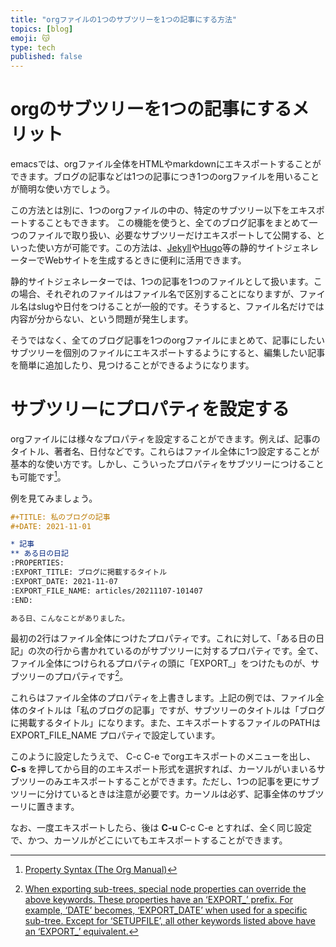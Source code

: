 ```yaml
---
title: "orgファイルの1つのサブツリーを1つの記事にする方法"
topics: [blog]
emoji: 😽
type: tech
published: false
---
```



# orgのサブツリーを1つの記事にするメリット

emacsでは、orgファイル全体をHTMLやmarkdownにエキスポートすることができます。ブログの記事などは1つの記事につき1つのorgファイルを用いることが簡明な使い方でしょう。

この方法とは別に、1つのorgファイルの中の、特定のサブツリー以下をエキスポートすることもできます。 この機能を使うと、全てのブログ記事をまとめて一つのファイルで取り扱い、必要なサブツリーだけエキスポートして公開する、といった使い方が可能です。この方法は、[Jekyll](http://jekyllrb-ja.github.io/)や[Hugo](https://gohugo.io/about/)等の静的サイトジェネレーターでWebサイトを生成するときに便利に活用できます。

静的サイトジェネレーターでは、1つの記事を1つのファイルとして扱います。この場合、それぞれのファイルはファイル名で区別することになりますが、ファイル名はslugや日付をつけることが一般的です。そうすると、ファイル名だけでは内容が分からない、という問題が発生します。

そうではなく、全てのブログ記事を1つのorgファイルにまとめて、記事にしたいサブツリーを個別のファイルにエキスポートするようにすると、編集したい記事を簡単に追加したり、見つけることができるようになります。


# サブツリーにプロパティを設定する

orgファイルには様々なプロパティを設定することができます。例えば、記事のタイトル、著者名、日付などです。これらはファイル全体に1つ設定することが基本的な使い方です。しかし、こういったプロパティをサブツリーにつけることも可能です[^1]。


[^1]: [Property Syntax (The Org Manual)](https://orgmode.org/manual/Property-Syntax.html)

例を見てみましょう。

```org
#+TITLE: 私のブログの記事
#+DATE: 2021-11-01

* 記事
** ある日の日記
:PROPERTIES:
:EXPORT_TITLE: ブログに掲載するタイトル
:EXPORT_DATE: 2021-11-07
:EXPORT_FILE_NAME: articles/20211107-101407
:END:

ある日、こんなことがありました。
```

最初の2行はファイル全体につけたプロパティです。これに対して、「ある日の日記」の次の行から書かれているのがサブツリーに対するプロパティです。全て、ファイル全体につけられるプロパティの頭に「EXPORT\_」をつけたものが、サブツリーのプロパティです[^2]。
[^2]: [When exporting sub-trees, special node properties can override the above keywords. These properties have an ‘EXPORT\_’ prefix. For example, ‘DATE’ becomes, ‘EXPORT\_DATE’ when used for a specific sub-tree. Except for ‘SETUPFILE’, all other keywords listed above have an ‘EXPORT\_’ equivalent.](https://orgmode.org/manual/Export-Settings.html)

これらはファイル全体のプロパティを上書きします。上記の例では、ファイル全体のタイトルは「私のブログの記事」ですが、サブツリーのタイトルは「ブログに掲載するタイトル」になります。また、エキスポートするファイルのPATHは EXPORT\_FILE\_NAME プロパティで設定しています。

このように設定したうえで、 C-c C-e でorgエキスポートのメニューを出し、 ****C-s**** を押してから目的のエキスポート形式を選択すれば、カーソルがいまいるサブツリーのみエキスポートすることができます。ただし、1つの記事を更にサブツリーに分けているときは注意が必要です。カーソルは必ず、記事全体のサブツーリに置きます。

なお、一度エキスポートしたら、後は ****C-u**** C-c C-e とすれば、全く同じ設定で、かつ、カーソルがどこにいてもエキスポートすることができます。
